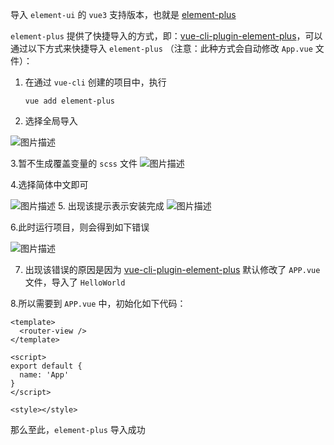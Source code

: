 导入 `element-ui` 的 `vue3` 支持版本，也就是 [element-plus](http://element-plus.org/#/zh-CN)

`element-plus` 提供了快捷导入的方式，即：[vue-cli-plugin-element-plus](https://github.com/element-plus/vue-cli-plugin-element-plus)，可以通过以下方式来快捷导入 `element-plus` （注意：此种方式会自动修改 `App.vue` 文件）：

1. 在通过 `vue-cli` 创建的项目中，执行

   ```
   vue add element-plus
   ```

2. 选择全局导入

![图片描述](http://szimg.mukewang.com/6163f498097e08cb06860222.png)

3.暂不生成覆盖变量的 `scss` 文件
![图片描述](http://szimg.mukewang.com/6163f4ab0941fdd806770027.png)

4.选择简体中文即可

![图片描述](http://szimg.mukewang.com/6163f4bd098556bb07490164.png)
5. 出现该提示表示安装完成
![图片描述](http://szimg.mukewang.com/6163f4ce09e291fb07150272.png)

6.此时运行项目，则会得到如下错误

![图片描述](http://szimg.mukewang.com/6163f4dc09ec90f512590157.png)

7. 出现该错误的原因是因为 [vue-cli-plugin-element-plus](https://github.com/element-plus/vue-cli-plugin-element-plus) 默认修改了 `APP.vue` 文件，导入了 `HelloWorld`

8.所以需要到 `APP.vue` 中，初始化如下代码：

```vue
<template>
  <router-view />
</template>

<script>
export default {
  name: 'App'
}
</script>

<style></style>
```

那么至此，`element-plus` 导入成功